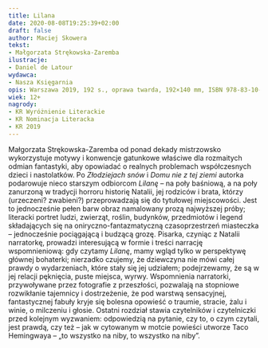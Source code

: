 ```yaml
---
title: Lilana
date: 2020-08-08T19:25:39+02:00
draft: false
author: Maciej Skowera
tekst:
- Małgorzata Strękowska-Zaremba 
ilustracje:
- Daniel de Latour
wydawca:
- Nasza Księgarnia
opis: Warszawa 2019, 192 s., oprawa twarda, 192×140 mm, ISBN 978-83-10-13535-3
wiek: 12+
nagrody:
- KR Wyróżnienie Literackie
- KR Nominacja Literacka
- KR 2019
---
```


Małgorzata Strękowska-Zaremba od ponad dekady mistrzowsko wykorzystuje motywy i konwencje gatunkowe właściwe dla rozmaitych odmian fantastyki, aby opowiadać o realnych problemach współczesnych dzieci i nastolatków.
Po _Złodziejach snów_ i _Domu nie z tej ziemi_ autorka podarowuje nieco starszym odbiorcom _Lilanę_ – na poły baśniową, a na poły zanurzoną w tradycji horroru historię Natalii, jej rodziców i brata, którzy (urzeczeni? zwabieni?) przeprowadzają się do tytułowej miejscowości. Jest to jednocześnie pełen barw obraz namalowany prozą najwyższej próby; literacki portret ludzi, zwierząt, roślin, budynków, przedmiotów i legend składających się na oniryczno-fantazmatyczną czasoprzestrzeń miasteczka – jednocześnie pociągającą i budzącą grozę. Pisarka, czyniąc z Natalii narratorkę, prowadzi interesującą w formie i treści narrację wspomnieniową:
gdy czytamy _Lilanę_, mamy wgląd tylko w perspektywę głównej bohaterki; nierzadko czujemy, że dziewczyna nie mówi całej prawdy o wydarzeniach, które stały się jej udziałem; podejrzewamy, że są w jej relacji pęknięcia, puste miejsca, wyrwy. Wspomnienia narratorki, przywoływane przez fotografie z przeszłości, pozwalają na stopniowe rozwikłanie tajemnicy i dostrzeżenie, że pod warstwą sensacyjnej, fantastycznej fabuły kryje się bolesna opowieść o traumie, stracie, żalu i winie, o milczeniu i głosie. Ostatni rozdział stawia czytelników i czytelniczki przed kolejnym wyzwaniem: odpowiedzią na pytanie, czy to, o czym czytali, jest prawdą, czy też – jak w cytowanym w motcie powieści utworze Taco Hemingwaya – „to wszystko na niby, to wszystko na niby”. 
